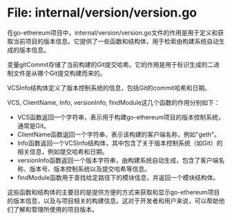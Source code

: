 # File: internal/version/version.go

在go-ethereum项目中，internal/version/version.go文件的作用是用于定义和获取当前项目的版本信息。它提供了一些函数和结构体，用于检索由构建系统自动生成的版本信息。

变量gitCommit存储了当前构建的Git提交哈希。它的作用是用于标识生成的二进制文件是从哪个Git提交构建而来的。

VCSInfo结构体定义了版本控制系统的信息，包括Git的commit哈希和日期。

VCS, ClientName, Info, versionInfo, findModule这几个函数的作用分别如下：

- VCS函数返回一个字符串，表示用于构建go-ethereum项目的版本控制系统，通常是Git。
- ClientName函数返回一个字符串，表示该构建的客户端名称，例如"geth"。
- Info函数返回一个VCSInfo结构体，其中包含了关于版本控制系统（如Git）的相关信息，例如提交哈希和日期。
- versionInfo函数返回一个版本字符串，由构建系统自动生成，包含了客户端名称、版本号、版本控制系统以及提交哈希等信息。
- findModule函数用于查找给定路径下的模块信息，并返回一个模块结构体。

这些函数和结构体的主要目的是提供方便的方式来获取和显示go-ethereum项目的版本信息，以及与项目相关的构建信息。这对于开发者和用户来说，可以帮助他们了解和管理所使用的项目版本。

